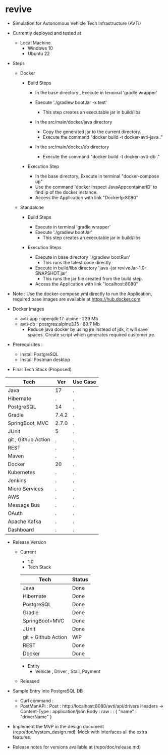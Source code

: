 # revive

* Simulation for Autonomous Vehicle Tech Infrastructure (AVTI)

* Currently deployed and tested at
  * Local Machine
    * Windows 10
    * Ubuntu 22

* Steps
  * Docker
    * Build Steps
      * In the base directory , Execute in terminal 'gradle wrapper'
      * Execute './gradlew bootJar -x test'
        * This step creates an executable jar in build/libs

      * In the src/main/docker/java directory
        * Copy the generated jar to the current directory.
        * Execute the command "docker build -t docker-avti-java ."
      * In the src/main/docker/db directory
        * Execute the command "docker build -t docker-avti-db ."

    * Execution Step
      * In the base directory, Execute in terminal "docker-compose up"
      * Use the command 'docker inspect JavaAppcontainerID' to find ip of the docker instance.
      * Access the Application with link "DockerIp:8080"

  * Standalone
    * Build Steps
      * Execute in terminal 'gradle wrapper'
      * Execute './gradlew bootJar'
        * This step creates an executable jar in build/libs

    * Execution Steps
      * Execute in base directory './gradlew bootRun'
        * This runs the latest code directly
      * Execute in build/libs directory 'java -jar reviveJar-1.0-SNAPSHOT.jar'
        * This runs the jar file created from the build step.
      * Access the Application with link "localhost:8080"

* Note : Use the docker-compose.yml directly to run the Application, required base images are available at https://hub.docker.com

* Docker Images
  * avti-app : openjdk:17-alpine :  229 Mb
  * avti-db : postgres:alpine3.15 : 80.7 Mb
    * Reduce java docker by using jre instead of jdk, it will save spaces. Create script which generates required customer jre.

* Prerequisites :
  * Install PostgreSQL
  * Install Postman desktop

*  Final Tech Stack (Proposed)

  |Tech | Ver | Use Case |
  |--|--|--|
  | Java | 17  | . |
  | Hibernate | . | . |
  | PostgreSQL | 14 |   . |
  | Gradle | 7.4.2 | . |
  | SpringBoot, MVC | 2.7.0 | . |
  | JUnit | 5 | . |
  | git , Github Action | . | . |
  | REST | . | . |
  | Maven | . | . |
  | Docker | 20 | . |
  | Kubernetes | . |. |
  | Jenkins | . |. |
  | Micro Services | . |. |
  | AWS | . |. |
  | Message Bus| . |. |
  | OAuth | . |. |
  | Apache Kafka | . |. |
  | Dashboard | . |. |

* Release Version
	* Current  
		* 1.0
      * Tech Stack

      |Tech | Status |
      |--|--|
      | Java | Done |
      | Hibernate | Done |
      | PostgreSQL | Done |
      | Gradle | Done |
      | SpringBoot+MVC | Done |
      | JUnit | Done |
      | git + Github Action | WIP |
      | REST | Done |
      | Docker | Done |

      * Entity
        * Vehicle , Driver , Stall, Payment
  * Released


* Sample Entry into PostgreSQL DB
  * Curl command :
  * PostManAPi : Post : http://localhost:8080/avti/api/drivers
      Headers -> Content-Type : application/json
	    Body : raw :  : { "name" : "driverName" }


* Implement the MVP in the design document (repo/doc/system_design.md). Mock with interfaces all the extra features.

* Release notes for versions available at (repo/doc/release.md)
